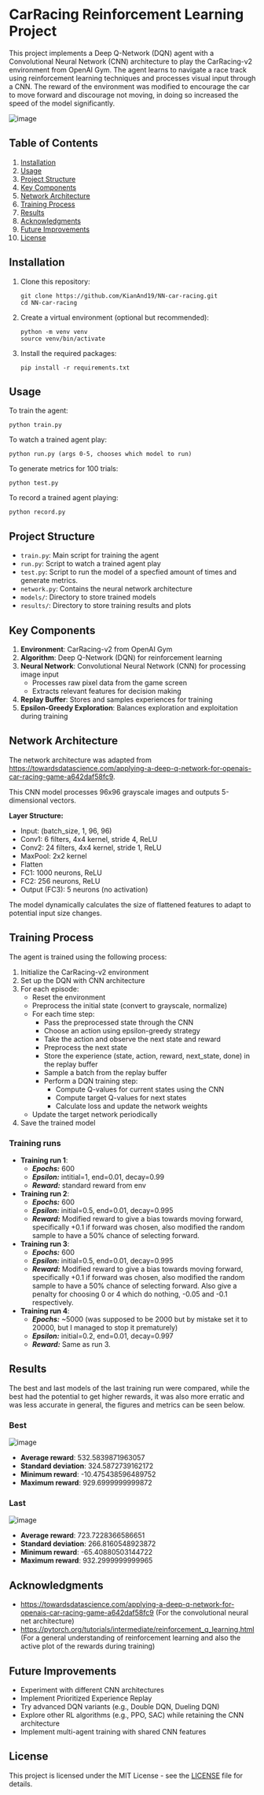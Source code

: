 # CarRacing Reinforcement Learning Project

This project implements a Deep Q-Network (DQN) agent with a Convolutional Neural Network (CNN) architecture to play the CarRacing-v2 environment from OpenAI Gym. The agent learns to navigate a race track using reinforcement learning techniques and processes visual input through a CNN. The reward of the environment was modified to encourage the car to move forward and discourage not moving, in doing so increased the speed of the model significantly.

![image](video/race.gif)


## Table of Contents
1. [Installation](#installation)
2. [Usage](#usage)
3. [Project Structure](#project-structure)
4. [Key Components](#key-components)
5. [Network Architecture](#network-architecture)
6. [Training Process](#training-process)
7. [Results](#results)
8. [Acknowledgments](#acknowledgments)
9. [Future Improvements](#future-improvements)
10. [License](#license)

## Installation

1. Clone this repository:
   ```
   git clone https://github.com/KianAnd19/NN-car-racing.git
   cd NN-car-racing
   ```

2. Create a virtual environment (optional but recommended):
   ```
   python -m venv venv
   source venv/bin/activate
   ```

3. Install the required packages:
   ```
   pip install -r requirements.txt
   ```

## Usage

To train the agent:
```
python train.py
```

To watch a trained agent play:
```
python run.py (args 0-5, chooses which model to run)
```

To generate metrics for 100 trials:
```
python test.py
```

To record a trained agent playing:
```
python record.py
```


## Project Structure

- `train.py`: Main script for training the agent
- `run.py`: Script to watch a trained agent play
- `test.py`: Script to run the model of a specfied amount of times and generate metrics.
- `network.py`: Contains the neural network architecture
- `models/`: Directory to store trained models
- `results/`: Directory to store training results and plots

## Key Components

1. **Environment**: CarRacing-v2 from OpenAI Gym
2. **Algorithm**: Deep Q-Network (DQN) for reinforcement learning
3. **Neural Network**: Convolutional Neural Network (CNN) for processing image input
   - Processes raw pixel data from the game screen
   - Extracts relevant features for decision making
4. **Replay Buffer**: Stores and samples experiences for training
5. **Epsilon-Greedy Exploration**: Balances exploration and exploitation during training

## Network Architecture

The network architecture was adapted from https://towardsdatascience.com/applying-a-deep-q-network-for-openais-car-racing-game-a642daf58fc9. 

This CNN model processes 96x96 grayscale images and outputs 5-dimensional vectors.

**Layer Structure:**

- Input: (batch_size, 1, 96, 96)
- Conv1: 6 filters, 4x4 kernel, stride 4, ReLU
- Conv2: 24 filters, 4x4 kernel, stride 1, ReLU
- MaxPool: 2x2 kernel
- Flatten
- FC1: 1000 neurons, ReLU
- FC2: 256 neurons, ReLU
- Output (FC3): 5 neurons (no activation)

The model dynamically calculates the size of flattened features to adapt to potential input size changes.

## Training Process

The agent is trained using the following process:
1. Initialize the CarRacing-v2 environment
2. Set up the DQN with CNN architecture
3. For each episode:
   - Reset the environment
   - Preprocess the initial state (convert to grayscale, normalize)
   - For each time step:
     - Pass the preprocessed state through the CNN
     - Choose an action using epsilon-greedy strategy
     - Take the action and observe the next state and reward
     - Preprocess the next state
     - Store the experience (state, action, reward, next_state, done) in the replay buffer
     - Sample a batch from the replay buffer
     - Perform a DQN training step:
       - Compute Q-values for current states using the CNN
       - Compute target Q-values for next states
       - Calculate loss and update the network weights
   - Update the target network periodically
4. Save the trained model

### Training runs
- **Training run 1**:
    - ***Epochs:*** 600
    - ***Epsilon:*** intitial=1, end=0.01, decay=0.99
    - ***Reward:*** standard reward from env
- **Training run 2**:
    - ***Epochs:*** 600
    - ***Epsilon:*** initial=0.5, end=0.01, decay=0.995
    - ***Reward:*** Modified reward to give a bias towards moving forward, specifically +0.1 if forward was chosen, also modified the random sample to have a 50% chance of selecting forward.
- **Training run 3**:
    - ***Epochs:*** 600
    - ***Epsilon:*** initial=0.5, end=0.01, decay=0.995
    - ***Reward:*** Modified reward to give a bias towards moving forward, specifically +0.1 if forward was chosen, also modified the random sample to have a 50% chance of selecting forward. Also give a penalty for choosing 0 or 4 which do nothing, -0.05 and -0.1 respectively.
- **Training run 4**:
    - ***Epochs:*** ~5000 (was supposed to be 2000 but by mistake set it to 20000, but I managed to stop it prematurely)
    - ***Epsilon:*** initial=0.2, end=0.01, decay=0.997
    - ***Reward:*** Same as run 3.

## Results

The best and last models of the last training run were compared, while the best had the potential to get higher rewards, it was also more erratic and was less accurate in general, the figures and metrics can be seen below.

### Best
![image](./results/result_trial_best.png)

- **Average reward**: 532.5839871963057
- **Standard deviation**: 324.5872739162172
- **Minimum reward**: -10.475438596489752
- **Maximum reward**: 929.6999999999872


### Last
![image](./results/result_trial_last.png)

- **Average reward**: 723.7228366586651
- **Standard deviation**: 266.8160548923872
- **Minimum reward**: -65.40880503144722
- **Maximum reward**: 932.2999999999965

## Acknowledgments

- https://towardsdatascience.com/applying-a-deep-q-network-for-openais-car-racing-game-a642daf58fc9 (For the convolutional neural net architecture)
- https://pytorch.org/tutorials/intermediate/reinforcement_q_learning.html (For a general understanding of reinforcement learning and also the active plot of the rewards during training)

## Future Improvements

- Experiment with different CNN architectures
- Implement Prioritized Experience Replay
- Try advanced DQN variants (e.g., Double DQN, Dueling DQN)
- Explore other RL algorithms (e.g., PPO, SAC) while retaining the CNN architecture
- Implement multi-agent training with shared CNN features

## License

This project is licensed under the MIT License - see the [LICENSE](LICENSE) file for details.
